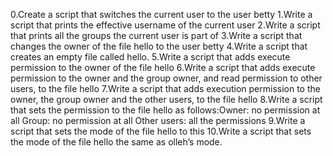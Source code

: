 0.Create a script that switches the current user to the user betty
1.Write a script that prints the effective username of the current user
2.Write a script that prints all the groups the current user is part of
3.Write a script that changes the owner of the file hello to the user betty
4.Write a script that creates an empty file called hello.
5.Write a script that adds execute permission to the owner of the file hello
6.Write a script that adds execute permission to the owner and the group owner, and read permission to other users, to the file hello
7.Write a script that adds execution permission to the owner, the group owner and the other users, to the file hello
8.Write a script that sets the permission to the file hello as follows:Owner: no permission at all Group: no permission at all Other users: all the permissions
9.Write a script that sets the mode of the file hello to this
10.Write a script that sets the mode of the file hello the same as olleh’s mode.
